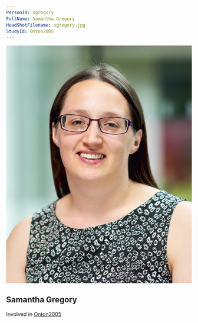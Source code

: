 ```yaml
---
PersonId: sgregory
FullName: Samantha Gregory
HeadShotFilename: sgregory.jpg
StudyId: Onton2005
---
```


![headshot of researcher](/assets/images/headshots/sgregory.jpg "Samantha Gregory")

## Samantha Gregory

Involved in [Onton2005](/replications/Onton2005)